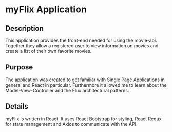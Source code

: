 # myFlix Application

## Description

This application provides the front-end needed for using the movie-api. Together they allow a registered user to view information on movies and create a list of their own favorite movies.

## Purpose

The application was created to get familiar with Single Page Applications in general and React in particular. Furthermore it allowed me to learn about the Model-View-Controller and the Flux architectural patterns.

## Details

myFlix is written in React. It uses React Bootstrap for styling, React Redux for state management and Axios to communicate with the API.
